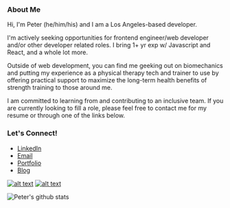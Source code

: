 ### About Me

Hi, I'm Peter (he/him/his) and I am a Los Angeles-based developer. 

I'm actively seeking opportunities for frontend engineer/web developer and/or other developer related roles. I bring 1+ yr exp w/ Javascript and React, and a whole lot more. 

Outside of web development, you can find me geeking out on biomechanics and putting my experience as a physical therapy tech and trainer to use by offering practical support to maximize the long-term health benefits of strength training to those around me.

I am committed to learning from and contributing to an inclusive team. If you are currently looking to fill a role, please feel free to contact me for my resume or  through one of the links below.

### Let's Connect!

- [LinkedIn](https://www.linkedin.com/in/peterswkang/)
- [Email](mailto:peeterkang@gmail.com)
- [Portfolio](https://www.pswk1.dev/)
- [Blog](https://dev.to/pswk1)

[![alt text][1.1]][1]
[![alt text][2.1]][2]

[1.1]: https://i.imgur.com/twr3C9V.png (twitter icon with padding)
[2.1]: https://imgur.com/rwYRqn6.png (linkedin icon with padding)


<!-- links to your social media accounts -->
<!-- update these accordingly -->

[1]: http://www.twitter.com/pswk11
[2]: https://www.linkedin.com/in/peterswkang/

![Peter's github stats](https://github-readme-stats.vercel.app/api?username=pswk1&theme=solarized-dark&count_private=true)
